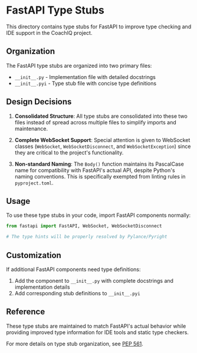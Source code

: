 # FastAPI Type Stubs

This directory contains type stubs for FastAPI to improve type checking and IDE support in the CoachIQ project.

## Organization

The FastAPI type stubs are organized into two primary files:

- `__init__.py` - Implementation file with detailed docstrings
- `__init__.pyi` - Type stub file with concise type definitions

## Design Decisions

1. **Consolidated Structure**: All type stubs are consolidated into these two files instead of spread across multiple files to simplify imports and maintenance.

2. **Complete WebSocket Support**: Special attention is given to WebSocket classes (`WebSocket`, `WebSocketDisconnect`, and `WebSocketException`) since they are critical to the project's functionality.

3. **Non-standard Naming**: The `Body()` function maintains its PascalCase name for compatibility with FastAPI's actual API, despite Python's naming conventions. This is specifically exempted from linting rules in `pyproject.toml`.

## Usage

To use these type stubs in your code, import FastAPI components normally:

```python
from fastapi import FastAPI, WebSocket, WebSocketDisconnect

# The type hints will be properly resolved by Pylance/Pyright
```

## Customization

If additional FastAPI components need type definitions:

1. Add the component to `__init__.py` with complete docstrings and implementation details
2. Add corresponding stub definitions to `__init__.pyi`

## Reference

These type stubs are maintained to match FastAPI's actual behavior while providing improved type information for IDE tools and static type checkers.

For more details on type stub organization, see [PEP 561](https://peps.python.org/pep-0561/).

